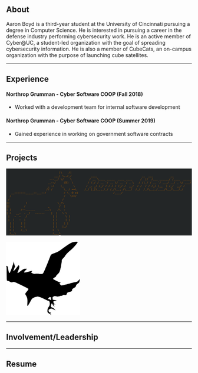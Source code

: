 ## About

Aaron Boyd is a third-year student at the University of Cincinnati pursuing a degree in Computer Science. He is interested in pursuing a career in the defense industry performing cybersecurity work. He is an active member of Cyber@UC, a student-led organization with the goal of spreading cybersecurity information. He is also a member of CubeCats, an on-campus organization with the purpose of launching cube satellites.

---

## Experience

#### Northrop Grumman - Cyber Software COOP (Fall 2018)
- Worked with a development team for internal software development

#### Northrop Grumman - Cyber Software COOP (Summer 2019)
- Gained experience in working on government software contracts

---

## Projects

<p>
  <a href="/range_master">
    <img border="0" alt="Rangemaster" src="/images/range_master_ascii_art.png">
  </a>
</p>

<p>
  <a href="/corvus">
    <img border="0" alt="Corvus" src="/images/CorvusIcon.png" width="200" height="200">
  </a>
</p>

---

## Involvement/Leadership

---

## Resume
